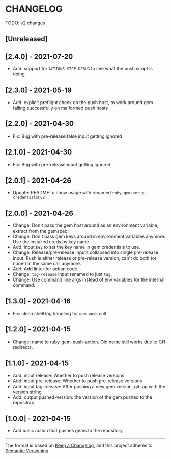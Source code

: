 # CHANGELOG

TODO: v2 changes

## [Unreleased]

## [2.4.0] - 2021-07-20

- Add: support for `ACTIONS_STEP_DEBUG` to see what the push script is doing

## [2.3.0] - 2021-05-19

- Add: explicit preflight check on the push host, to work around gem failing successfully on malformed push hosts

## [2.2.0] - 2021-04-30

- Fix: Bug with pre-release:false input getting ignored

## [2.1.0] - 2021-04-30

- Fix: Bug with pre-release input getting ignored

## [2.0.1] - 2021-04-26

- Update: README to show usage with renamed `ruby-gem-setup-credentials@v2`

## [2.0.0] - 2021-04-26

- Change: Don't pass the gem host around as an environment variable, extract from the gemspec.
- Change: Don't pass gem keys around in environment variables anymore. Use the installed creds by key name.
- Add: input `key` to set the key name in gem credentials to use.
- Change: Release/pre-release inputs collapsed into single pre-release input. Push is either release or pre-release version, can't do both (or none!) in the same call anymore.
- Add: Add linter for action code.
- Change: `tag-release` input renamed to just `tag`.
- Change: Use command line args instead of env variables for the internal command.

## [1.3.0] - 2021-04-16

- Fix: clean shell log handling for `gem push` call

## [1.2.0] - 2021-04-15

- Change: name to ruby-gem-push-action. Old name still works due to GH redirects.

## [1.1.0] - 2021-04-15

- Add: input release: Whether to push release versions
- Add: input pre-release: Whether to push pre-release versions
- Add: input tag-release: After pushing a new gem version, git tag with the version string
- Add: output pushed-version: the version of the gem pushed to the repository

## [1.0.0] - 2021-04-15

- Add basic action that pushes gems to the repository

----

The format is based on [Keep a Changelog](https://keepachangelog.com/en/1.0.0/),
and this project adheres to [Semantic Versioning](https://semver.org/spec/v2.0.0.html).
